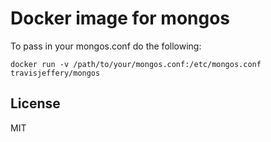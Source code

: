 # Docker image for mongos

To pass in your mongos.conf do the following:

```
docker run -v /path/to/your/mongos.conf:/etc/mongos.conf travisjeffery/mongos
```

## License

MIT
